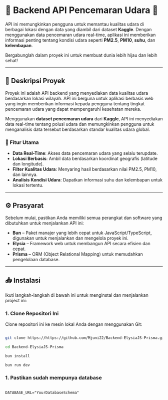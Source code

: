 # 🌱 **Backend API Pencemaran Udara** 🌱

API ini memungkinkan pengguna untuk memantau kualitas udara di berbagai lokasi dengan data yang diambil dari dataset **Kaggle**. Dengan menggunakan data pencemaran udara real-time, aplikasi ini memberikan informasi penting tentang kondisi udara seperti **PM2.5**, **PM10**, **suhu**, dan **kelembapan**. 

Bergabunglah dalam proyek ini untuk membuat dunia lebih hijau dan lebih sehat!

---

## 📜 Deskripsi Proyek

Proyek ini adalah API backend yang menyediakan data kualitas udara berdasarkan lokasi wilayah. API ini berguna untuk aplikasi berbasis web yang ingin memberikan informasi kepada pengguna tentang tingkat pencemaran udara yang dapat mempengaruhi kesehatan mereka.

Menggunakan **dataset pencemaran udara** dari **Kaggle**, API ini menyediakan data real-time tentang polusi udara dan memungkinkan pengguna untuk menganalisis data tersebut berdasarkan standar kualitas udara global.

### 🚀 Fitur Utama

- **Data Real-Time**: Akses data pencemaran udara yang selalu terupdate.
- **Lokasi Berbasis**: Ambil data berdasarkan koordinat geografis (latitude dan longitude).
- **Filter Kualitas Udara**: Menyaring hasil berdasarkan nilai PM2.5, PM10, dan lainnya.
- **Analisis Kondisi Udara**: Dapatkan informasi suhu dan kelembapan untuk lokasi tertentu.

---

## ⚙️ Prasyarat

Sebelum mulai, pastikan Anda memiliki semua perangkat dan software yang dibutuhkan untuk menjalankan API ini:

- **Bun** – Paket manajer yang lebih cepat untuk JavaScript/TypeScript, digunakan untuk menjalankan dan mengelola proyek ini.
- **Elysia** – Framework web untuk membangun API secara efisien dan cepat.
- **Prisma** – ORM (Object Relational Mapping) untuk memudahkan pengelolaan database.

---

## 📥 Instalasi

Ikuti langkah-langkah di bawah ini untuk menginstal dan menjalankan project ini:

### 1. **Clone Repositori Ini**

Clone repositori ini ke mesin lokal Anda dengan menggunakan Git:

```bash

git clone https://https://github.com/Mjuni22/Backend-ElysiaJS-Prisma.git

cd Backend-ElysiaJS-Prisma

bun install

bun run dev
```

### 1. **Pastikan sudah mempunya database**

```ENV

DATABASE_URL="YourDatabaseSchema"

```
